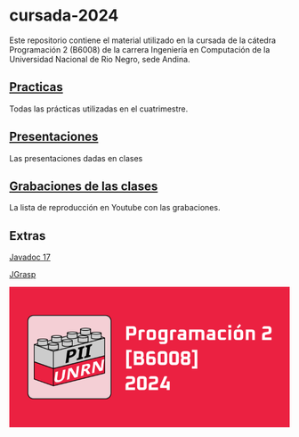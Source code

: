 # cursada-2024

Este repositorio contiene el material utilizado en la cursada de la cátedra
Programación 2 (B6008) de la carrera Ingeniería en Computación de la Universidad
Nacional de Rio Negro, sede Andina.

## [Practicas](practicas/README.md)
Todas las prácticas utilizadas en el cuatrimestre.

## [Presentaciones](presentaciones/README.md)
Las presentaciones dadas en clases

## [Grabaciones de las clases](https://www.youtube.com/playlist?list=PLnCeTGruNF6laIZcOl4PuaTEcf9yAyLnq)
La lista de reproducción en Youtube con las grabaciones.

## Extras

[Javadoc 17](https://docs.oracle.com/en/java/javase/17/docs/api/index.html)

[JGrasp](https://www.jgrasp.org/)

![La cursada 2024](P2.png "La cursada 2024")
